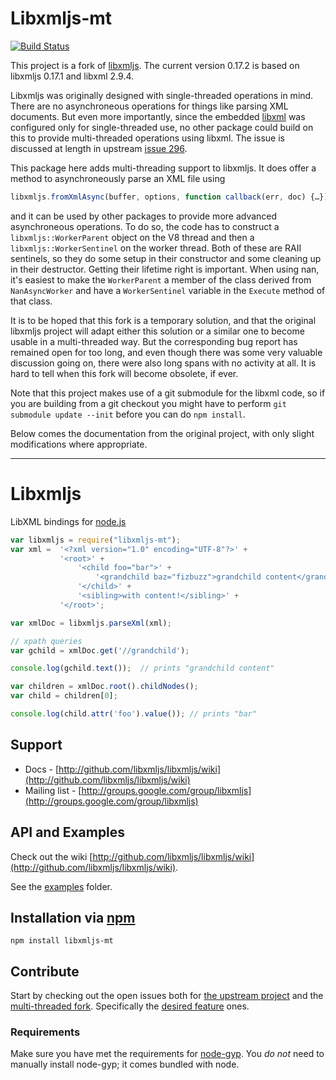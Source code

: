 # Libxmljs-mt
[![Build Status](https://secure.travis-ci.org/gagern/libxmljs.svg?branch=master)](http://travis-ci.org/gagern/libxmljs)

This project is a fork of [libxmljs](https://github.com/libxmljs/libxmljs).
The current version 0.17.2 is based on libxmljs 0.17.1 and libxml 2.9.4.

Libxmljs was originally designed with single-threaded operations in mind.
There are no asynchroneous operations for things like parsing XML documents.
But even more importantly, since the embedded [libxml](http://xmlsoft.org/)
was configured only for single-threaded use, no other package
could build on this to provide multi-threaded operations using libxml.
The issue is discussed at length in upstream
[issue 296](https://github.com/libxmljs/libxmljs/issues/296).

This package here adds multi-threading support to libxmljs.
It does offer a method to asynchroneously parse an XML file using

```js
libxmljs.fromXmlAsync(buffer, options, function callback(err, doc) {…});
```

and it can be used by other packages to provide
more advanced asynchroneous operations.
To do so, the code has to construct a `libxmljs::WorkerParent` object
on the V8 thread and then a `libxmljs::WorkerSentinel` on the worker thread.
Both of these are RAII sentinels, so they do some setup in their constructor
and some cleaning up in their destructor.
Getting their lifetime right is important.
When using nan, it's easiest to make the `WorkerParent` a member
of the class derived from `NanAsyncWorker`
and have a `WorkerSentinel` variable in the `Execute` method of that class.

It is to be hoped that this fork is a temporary solution,
and that the original libxmljs project will adapt
either this solution or a similar one to become usable in a multi-threaded way.
But the corresponding bug report has remained open for too long,
and even though there was some very valuable discussion going on,
there were also long spans with no activity at all.
It is hard to tell when this fork will become obsolete, if ever.

Note that this project makes use of a git submodule for the libxml code,
so if you are building from a git checkout you might have to perform
`git submodule update --init` before you can do `npm install`.

Below comes the documentation from the original project,
with only slight modifications where appropriate.

-----

# Libxmljs
LibXML bindings for [node.js](http://nodejs.org/)

```javascript
var libxmljs = require("libxmljs-mt");
var xml =  '<?xml version="1.0" encoding="UTF-8"?>' +
           '<root>' +
               '<child foo="bar">' +
                   '<grandchild baz="fizbuzz">grandchild content</grandchild>' +
               '</child>' +
               '<sibling>with content!</sibling>' +
           '</root>';

var xmlDoc = libxmljs.parseXml(xml);

// xpath queries
var gchild = xmlDoc.get('//grandchild');

console.log(gchild.text());  // prints "grandchild content"

var children = xmlDoc.root().childNodes();
var child = children[0];

console.log(child.attr('foo').value()); // prints "bar"
```

## Support

* Docs - [http://github.com/libxmljs/libxmljs/wiki](http://github.com/libxmljs/libxmljs/wiki)
* Mailing list - [http://groups.google.com/group/libxmljs](http://groups.google.com/group/libxmljs)

## API and Examples

Check out the wiki [http://github.com/libxmljs/libxmljs/wiki](http://github.com/libxmljs/libxmljs/wiki).

See the [examples](https://github.com/gagern/libxmljs/tree/master/examples) folder.

## Installation via [npm](https://npmjs.org)

```shell
npm install libxmljs-mt
```

## Contribute

Start by checking out the open issues both for [the upstream project](https://github.com/libxmljs/libxmljs/issues?state=open) and the [multi-threaded fork](https://github.com/gagern/libxmljs/issues?state=open). Specifically the [desired feature](https://github.com/libxmljs/libxmljs/issues?labels=desired+feature&page=1&state=open) ones.

### Requirements

Make sure you have met the requirements for [node-gyp](https://github.com/TooTallNate/node-gyp#installation). You *do not* need to manually install node-gyp; it comes bundled with node.

